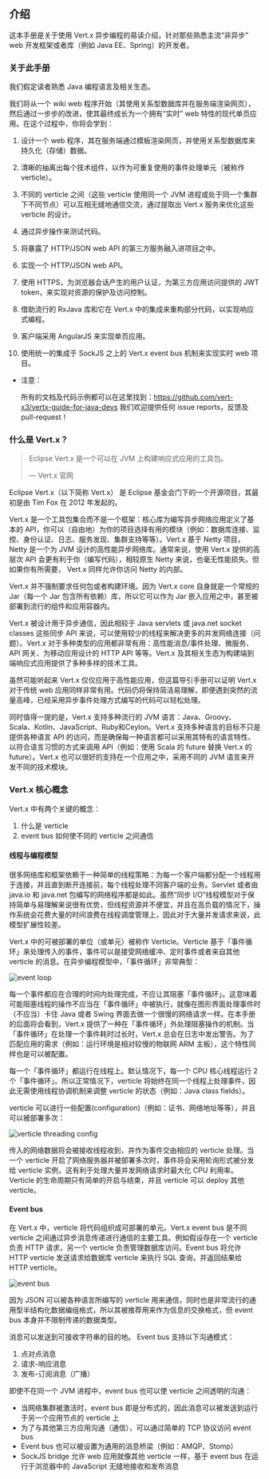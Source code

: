 ## 介绍

这本手册是关于使用 Vert.x 异步编程的易读介绍，针对那些熟悉主流“非异步” web 开发框架或者库（例如 Java EE、Spring）的开发者。

### 关于此手册

我们假定读者熟悉 Java 编程语言及相关生态。

我们将从一个 wiki web 程序开始（其使用关系型数据库并在服务端渲染网页），然后通过一步步的改进，使其最终成长为一个拥有“实时” web 特性的现代单页应用。在这个过程中，你将会学到：

1. 设计一个 web 程序，其在服务端通过模板渲染网页，并使用关系型数据库来持久化（存储）数据。

2. 清晰的抽离出每个技术组件，以作为可重复使用的事件处理单元（被称作 verticle）。

3. 不同的 verticle 之间（这些 verticle 使用同一个 JVM 进程或处于同一个集群下不同节点）可以互相无缝地通信交流，通过提取出 Vert.x 服务来优化这些 verticle 的设计。

4. 通过异步操作来测试代码。

5. 将暴露了 HTTP/JSON web API 的第三方服务融入进项目之中。

6. 实现一个 HTTP/JSON web API。

7. 使用 HTTPS，为浏览器会话产生的用户认证，为第三方应用访问提供的 JWT token，来实现对资源的保护及访问控制。

8. 借助流行的 RxJava 库和它在 Vert.x 中的集成来重构部分代码，以实现响应式编程。

9. 客户端采用 AngularJS 来实现单页应用。

10. 使用统一的集成于 SockJS 之上的 Vert.x event bus 机制来实现实时 web 项目。

* 注意：

    所有的文档及代码示例都可以在这里找到：https://github.com/vert-x3/vertx-guide-for-java-devs
    我们欢迎提供任何 issue reports，反馈及 pull-request！

### 什么是 Vert.x？

> Eclipse Vert.x 是一个可以在 JVM 上构建响应式应用的工具包。
>
> — Vert.x 官网

Eclipse Vert.x（以下简称 Vert.x） 是 Eclipse 基金会门下的一个开源项目，其最初是由 Tim Fox 在 2012 年发起的。

Vert.x 是一个工具包集合而不是一个框架：核心库为编写异步网络应用定义了基本的 API，你可以（自由地）为你的项目选择有用的模块（例如：数据库连接、监控、身份认证、日志、服务发现、集群支持等等）。Vert.x 基于 Netty 项目，Netty 是一个为 JVM 设计的高性能异步网络库。通常来说，使用 Vert.x 提供的高层次 API 会更有利于你（编写代码），相较原生 Netty 来说，也毫无性能损失。但如果你有所需要， Vert.x 同样允许你访问 Netty 的内部。

Vert.x 并不强制要求任何包或者构建环境。因为 Vert.x core 自身就是一个常规的 Jar（每一个 Jar 包含所有依赖）库，所以它可以作为 Jar 嵌入应用之中，甚至被部署到流行的组件和应用容器内。

Vert.x 被设计用于异步通信，因此相较于 Java servlets 或 java.net socket classes 这些同步 API 来说，可以使用较少的线程来解决更多的并发网络连接（问题）。Vert.x 对于多种类型的应用都非常有用：高性能消息/事件处理、微服务、API 网关、为移动应用设计的 HTTP API 等等。Vert.x 及其相关生态为构建端到端响应式应用提供了多种多样的技术工具。

虽然可能听起来 Vert.x 仅仅应用于高性能应用，但这篇导引手册可以证明 Vert.x 对于传统 web 应用同样非常有用。代码仍将保持简洁易理解，即便遇到突然的流量高峰，已经采用异步事件处理方式编写的代码可以轻松处理。

同时值得一提的是，Vert.x 支持多种流行的 JVM 语言：Java、Groovy、Scala、Kotlin、JavaScript、Ruby和Ceylon。Vert.x 支持多种语言的目标不只是提供各种语言 API 的访问，而是确保每一种语言都可以采用其特有的语言特性、以符合语言习惯的方式来调用 API（例如：使用 Scala 的 future 替换 Vert.x 的 future）。Vert.x 也可以很好的支持在一个应用之中，采用不同的 JVM 语言来开发不同的技术模块。

### Vert.x 核心概念

Vert.x 中有两个关键的概念：

1. 什么是 verticle
2. event bus 如何使不同的 verticle 之间通信

#### 线程与编程模型

很多网络库和框架依赖于一种简单的线程策略：为每一个客户端都分配一个线程用于连接，并且直到断开连接前，每个线程处理不同客户端的业务。Servlet 或者由 java.io 和 java.net 包编写的网络程序都是如此。虽然“同步 I/O”线程模型对于保持简单与易理解来说很有优势，但线程资源并不便宜，并且在高负载的情况下，操作系统会花费大量的时间浪费在线程调度管理上，因此对于大量并发请求来说，此模型扩展性较差。

Vert.x 中的可被部署的单位（或单元）被称作 Verticle。Verticle 基于「事件循环」来处理传入的事件，事件可以是接受网络缓冲、定时事件或者来自其他 verticle 的消息。在异步编程模型中，「事件循环」非常典型：

![event loop](https://github.com/zill057/vertx-guide-for-java-devs-chinese-translation/blob/master/00/images/event-loop.png)

每一个事件都应在合理的时间内处理完成，不应让其阻塞「事件循环」。这意味着可能阻塞线程的操作不应当在「事件循环」中被执行，就像在图形界面处理事件时（不应当）卡住 Java 或者 Swing 界面去做一个很慢的网络请求一样。在本手册的后面将会看到，Vert.x 提供了一种在「事件循环」外处理阻塞操作的机制。当「事件循环」在处理一个事件耗时过长时，Vert.x 总会在日志中发出警告。为了匹配应用的需求（例如：运行环境是相对较慢的物联网 ARM 主板），这个特性同样也是可以被配置。

每一个「事件循环」都运行在线程上。默认情况下，每一个 CPU 核心线程运行 2 个「事件循环」。所以正常情况下，verticle 将始终在同一个线程上处理事件，因此无需使用线程协调机制来调整 verticle 的状态（例如：Java class fields）。

verticle 可以进行一些配置(configuration)（例如：证书、网络地址等等），并且可以被部署多次：

![verticle threading config](https://github.com/zill057/vertx-guide-for-java-devs-chinese-translation/blob/master/00/images/verticle-threading-config.png)

传入的网络数据将会被接收线程收到，并作为事件交由相应的 verticle 处理。当一个 verticle 开启了网络服务器并被部署多次时，事件将会采用轮询形式被分发给 verticle 实例，这有利于处理大量并发网络请求时最大化 CPU 利用率。Verticle 的生命周期只有简单的开启与结束，并且 verticle 可以 deploy 其他 verticle。

#### Event bus

在 Vert.x 中，verticle 将代码组织成可部署的单元。Vert.x event bus 是不同 verticle 之间通过异步消息传递进行通信的主要工具。例如假设存在一个 verticle 负责 HTTP 请求，另一个 verticle 负责管理数据库访问。Event bus 将允许 HTTP verticle 发送请求给数据库 verticle 来执行 SQL 查询，并返回结果给 HTTP verticle。

![event bus](https://github.com/zill057/vertx-guide-for-java-devs-chinese-translation/blob/master/00/images/event-bus.png)

因为 JSON 可以被各种语言所编写的 verticle 用来通信，同时也是非常流行的通用型半结构化数据编组格式，所以其被推荐用来作为信息的交换格式，但 event bus 本身并不限制传递的数据类型。

消息可以发送到可接收字符串的目的地。 Event bus 支持以下沟通模式：

1. 点对点消息
2. 请求-响应消息
3. 发布-订阅消息（广播）

即使不在同一个 JVM 进程中，event bus 也可以使 verticle 之间透明的沟通：

* 当网络集群被激活时，event bus 即是分布式的，因此消息可以被发送到运行于另一个应用节点的 verticle 上
* 为了与其他第三方应用沟通（通信），可以通过简单的 TCP 协议访问 event bus
* Event bus 也可以被设置为通用的消息桥梁（例如：AMQP、Stomp）
* SockJS bridge 允许 web 应用就像其他 verticle 一样，基于 event bus 在运行于浏览器中的 JavaScript 无缝地接收和发布消息